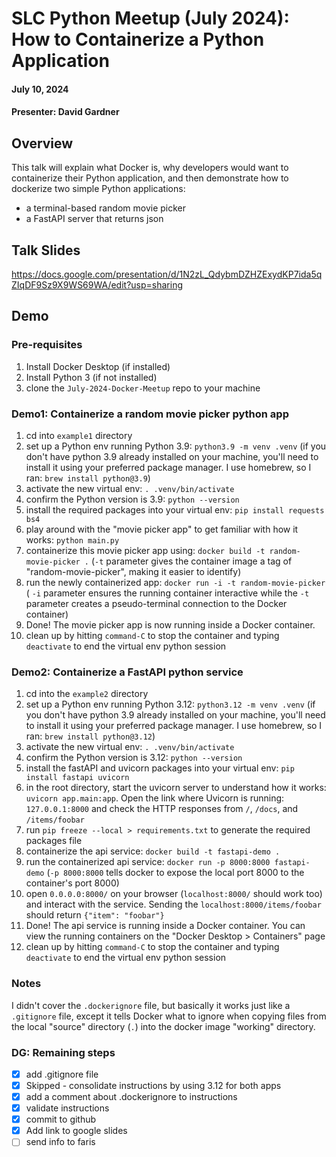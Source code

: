 # SLC Python Meetup (July 2024): How to Containerize a Python Application 
#### July 10, 2024
#### Presenter: David Gardner

## Overview
This talk will explain what Docker is, why developers would want to containerize their Python application, and then demonstrate how to dockerize two simple Python applications: 
- a terminal-based random movie picker 
- a FastAPI server that returns json 

## Talk Slides
https://docs.google.com/presentation/d/1N2zL_QdybmDZHZExydKP7ida5qZIqDF9Sz9X9WS69WA/edit?usp=sharing 

## Demo

### Pre-requisites
1. Install Docker Desktop (if installed)
2. Install Python 3 (if not installed)
3. clone the `July-2024-Docker-Meetup` repo to your machine


### Demo1: Containerize a random movie picker python app
1. cd into `example1` directory
2. set up a Python env running Python 3.9: `python3.9 -m venv .venv`
(if you don't have python 3.9 already installed on your machine, you'll need to install it using your preferred package manager. I use homebrew, so I ran: `brew install python@3.9`)
3. activate the new virtual env: `. .venv/bin/activate` 
4. confirm the Python version is 3.9: `python --version` 
5. install the required packages into your virtual env: `pip install requests bs4` 
6. play around with the "movie picker app" to get familiar with how it works: `python main.py`
7. containerize this movie picker app using: `docker build -t random-movie-picker .` (`-t` parameter gives the container image a tag of "random-movie-picker", making it easier to identify)
8. run the newly containerized app: `docker run -i -t random-movie-picker` ( `-i` parameter ensures the running container interactive while the `-t` parameter creates a pseudo-terminal connection to the Docker container)
9. Done! The movie picker app is now running inside a Docker container. 
10. clean up by hitting `command-C` to stop the container and typing `deactivate` to end the virtual env python session

### Demo2: Containerize a FastAPI python service 
1. cd into the `example2` directory
2. set up a Python env running Python 3.12: `python3.12 -m venv .venv`
(if you don't have python 3.9 already installed on your machine, you'll need to install it using your preferred package manager. I use homebrew, so I ran: `brew install python@3.12`)
3. activate the new virtual env: `. .venv/bin/activate` 
4. confirm the Python version is 3.12: `python --version` 
5. install the fastAPI and uvicorn packages into your virtual env: `pip install fastapi uvicorn`
6. in the root directory, start the uvicorn server to understand how it works: `uvicorn app.main:app`. Open the link where Uvicorn is running: `127.0.0.1:8000` and check the HTTP responses from `/`, `/docs`, and `/items/foobar` 
7. run `pip freeze --local > requirements.txt` to generate the required packages file
8. containerize the api service: `docker build -t fastapi-demo .` 
9. run the containerized api service: `docker run -p 8000:8000 fastapi-demo` (`-p 8000:8000` tells docker to expose the local port 8000 to the container's port 8000) 
10. open `0.0.0.0:8000/` on your browser (`localhost:8000/` should work too) and interact with the service. Sending the `localhost:8000/items/foobar` should return `{"item": "foobar"}` 
11. Done! The api service is running inside a Docker container. You can view the running containers on the "Docker Desktop > Containers" page
12. clean up by hitting `command-C` to stop the container and typing `deactivate` to end the virtual env python session

### Notes
I didn't cover the `.dockerignore` file, but basically it works just like a `.gitignore` file, except it tells Docker what to ignore when copying files from the local "source" directory (`.`) into the docker image "working" directory.

### DG: Remaining steps
- [x] add .gitignore file 
- [x] Skipped - consolidate instructions by using 3.12 for both apps
- [x] add a comment about .dockerignore to instructions
- [x] validate instructions
- [x] commit to github
- [x] Add link to google slides 
- [ ] send info to faris
